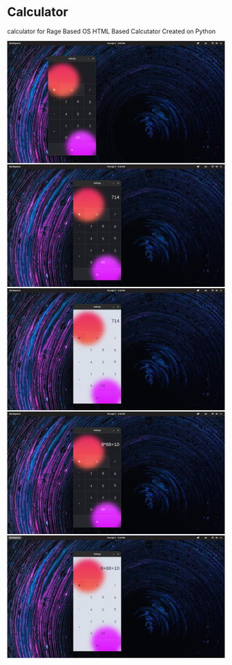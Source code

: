 # Calculator
calculator for Rage Based OS
HTML Based Calcutator Created on Python


<img src="/images/s1.png" alt="drawing" width="600"/>
<img src="/images/s3.png" alt="drawing" width="600"/>
<img src="/images/s4.png" alt="drawing" width="600"/>
<img src="/images/s2.png" alt="drawing" width="600"/>
<img src="/images/s5.png" alt="drawing" width="600"/>
